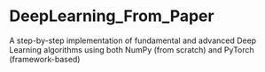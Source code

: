 # DeepLearning_From_Paper
A step-by-step implementation of fundamental and advanced Deep Learning algorithms using both NumPy (from scratch) and PyTorch (framework-based)
